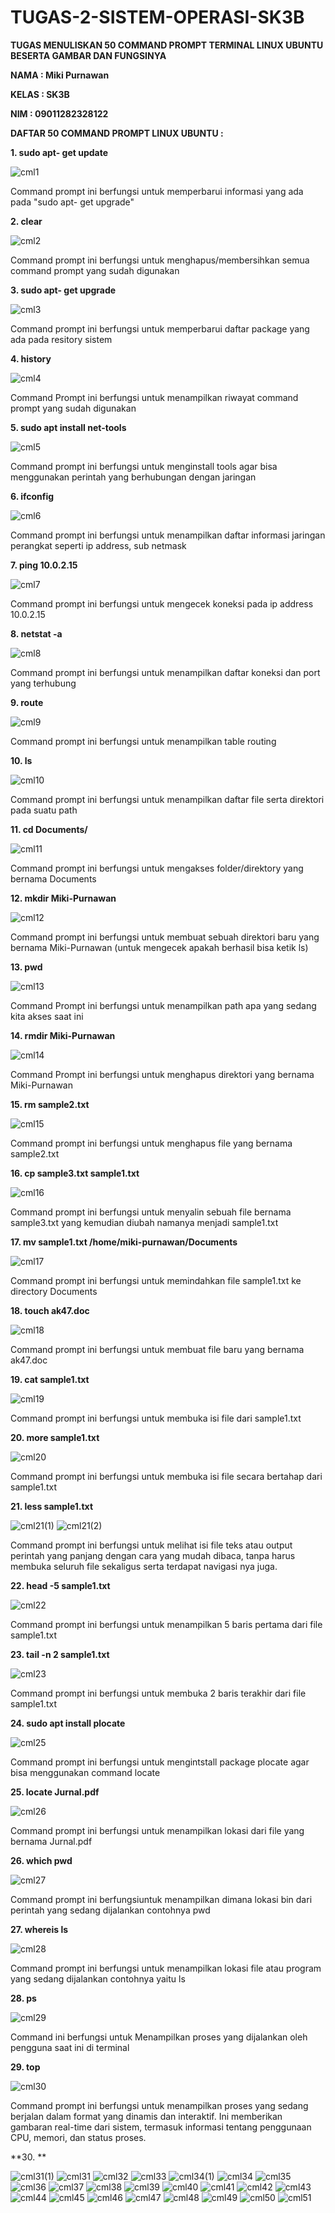 # TUGAS-2-SISTEM-OPERASI-SK3B

**TUGAS MENULISKAN 50 COMMAND PROMPT TERMINAL LINUX UBUNTU BESERTA GAMBAR DAN FUNGSINYA**

**NAMA : Miki Purnawan**

**KELAS : SK3B**

**NIM : 09011282328122**


**DAFTAR 50 COMMAND PROMPT LINUX UBUNTU :**


**1. sudo apt- get update**

![cml1](https://github.com/user-attachments/assets/c11347de-1b71-4142-9d26-10874e3839a9)

Command prompt ini berfungsi untuk memperbarui informasi yang ada pada "sudo apt- get upgrade"

**2. clear**

![cml2](https://github.com/user-attachments/assets/ab8b9e1d-c592-4a71-bccf-e23259cbdb34)

Command prompt ini berfungsi untuk menghapus/membersihkan semua command prompt yang sudah digunakan

**3. sudo apt- get upgrade** 

![cml3](https://github.com/user-attachments/assets/4ca2a405-fb93-4ac3-a792-9b72e9ba3cc3)

Command prompt ini berfungsi untuk memperbarui daftar package yang ada pada resitory sistem

**4. history**

![cml4](https://github.com/user-attachments/assets/20091962-08d0-41c5-9bba-3588e515d885)

Command Prompt ini berfungsi untuk menampilkan riwayat command prompt yang sudah digunakan

**5. sudo apt install net-tools**

![cml5](https://github.com/user-attachments/assets/1aff85b7-123e-4b64-a96f-70a5133ca6d5)

Command prompt ini berfungsi untuk menginstall tools agar bisa menggunakan perintah yang berhubungan dengan jaringan

**6. ifconfig**

![cml6](https://github.com/user-attachments/assets/92d7532b-d7f7-4909-a39b-36c52f25abb9)

Command prompt ini berfungsi untuk menampilkan daftar informasi jaringan perangkat seperti ip address, sub netmask

**7. ping 10.0.2.15**

![cml7](https://github.com/user-attachments/assets/1a165b3a-457b-44cb-9cc5-56e44ad1d9fd)

Command prompt ini berfungsi untuk mengecek koneksi pada ip address 10.0.2.15

**8. netstat -a**

![cml8](https://github.com/user-attachments/assets/87467492-c918-4938-a30d-fe4e941ee7a0)

Command prompt ini berfungsi untuk menampilkan daftar koneksi dan port yang terhubung

**9. route**

![cml9](https://github.com/user-attachments/assets/ff41cfd5-afe7-4756-9848-8d95ce157872)

Command prompt ini berfungsi untuk menampilkan table routing

**10. ls**

![cml10](https://github.com/user-attachments/assets/19f000e6-adcf-44b2-8795-4ef04aed8441)

Command prompt ini berfungsi untuk menampilkan daftar file serta direktori pada suatu path

**11. cd Documents/**

![cml11](https://github.com/user-attachments/assets/d5cc5ce9-097f-44fa-a46e-346900bdd028)

Command prompt ini berfungsi untuk mengakses folder/direktory yang bernama Documents

**12. mkdir Miki-Purnawan**

![cml12](https://github.com/user-attachments/assets/678438ce-ae5a-42a9-89ea-ac02ebda08ea)

Command prompt ini berfungsi untuk membuat sebuah direktori baru yang bernama Miki-Purnawan (untuk mengecek apakah berhasil bisa ketik ls)

**13. pwd**

![cml13](https://github.com/user-attachments/assets/42966205-bb1f-474d-a8d3-ecd9ed43e757)

Command Prompt ini berfungsi untuk menampilkan path apa yang sedang kita akses saat ini

**14. rmdir Miki-Purnawan**

![cml14](https://github.com/user-attachments/assets/efe1f51c-9d75-4cd0-932b-811dc5d832d9)

Command Prompt ini berfungsi untuk menghapus direktori yang bernama Miki-Purnawan

**15. rm sample2.txt**

![cml15](https://github.com/user-attachments/assets/133ba010-3797-400f-b43d-affd4f8a8758)

Command prompt ini berfungsi untuk menghapus file yang bernama sample2.txt

**16. cp sample3.txt sample1.txt**

![cml16](https://github.com/user-attachments/assets/7bd1c855-237d-417c-8096-21afba83c62e)

Command prompt ini berfungsi untuk menyalin sebuah file bernama sample3.txt yang kemudian diubah namanya menjadi sample1.txt

**17. mv sample1.txt /home/miki-purnawan/Documents**

![cml17](https://github.com/user-attachments/assets/a30adbd5-f53d-45bb-9366-445c21c7f060)

Command prompt ini berfungsi untuk memindahkan file sample1.txt ke directory Documents

**18. touch ak47.doc**

![cml18](https://github.com/user-attachments/assets/30e35665-be78-4df5-9e3e-a711ef62bb01)

Command prompt ini berfungsi untuk membuat file baru yang bernama ak47.doc

**19. cat sample1.txt**

![cml19](https://github.com/user-attachments/assets/e5b40578-57c7-4b5d-8774-c9b896fb9fee)

Command prompt ini berfungsi untuk membuka isi file dari sample1.txt

**20. more sample1.txt**

![cml20](https://github.com/user-attachments/assets/b224f799-77af-40b3-86fe-7fe36848f122)

Command prompt ini berfungsi untuk membuka isi file secara bertahap dari sample1.txt

**21. less sample1.txt**

![cml21(1)](https://github.com/user-attachments/assets/ec246400-d1db-4757-a018-93767ea9fd29)
![cml21(2)](https://github.com/user-attachments/assets/0f02fd4d-6c68-469c-9eb0-54d3cac080d0)

Command prompt ini berfungsi untuk melihat isi file teks atau output perintah yang panjang dengan cara yang mudah dibaca, tanpa harus membuka seluruh file sekaligus serta terdapat navigasi nya juga.

**22. head -5 sample1.txt**

![cml22](https://github.com/user-attachments/assets/450be859-81d8-4b37-941a-446b34aaeb5f)

Command prompt ini berfungsi untuk menampilkan 5 baris pertama dari file sample1.txt

**23. tail -n 2 sample1.txt**

![cml23](https://github.com/user-attachments/assets/b7df6742-1b52-4a96-a03c-81fd46370400)

Command prompt ini berfungsi untuk membuka 2 baris terakhir dari file sample1.txt

**24. sudo apt install plocate**

![cml25](https://github.com/user-attachments/assets/3e23505a-0250-40b1-8a13-b46fbcf39c7f)

Command prompt ini berfungsi untuk mengintstall package plocate agar bisa menggunakan command locate

**25. locate Jurnal.pdf**

![cml26](https://github.com/user-attachments/assets/548f1f27-6865-4025-8f51-936e1bb3b4f6)

Command prompt ini berfungsi untuk menampilkan lokasi dari file yang bernama Jurnal.pdf

**26. which pwd**

![cml27](https://github.com/user-attachments/assets/512da47b-f2af-4eba-9fde-fec617869409)

Command prompt ini berfungsiuntuk menampilkan dimana lokasi bin dari perintah yang sedang dijalankan contohnya pwd

**27. whereis ls**

![cml28](https://github.com/user-attachments/assets/3b817e7e-7ddd-4f6b-a4fb-b55f3aaeb8ce)

Command prompt ini berfungsi untuk menampilkan lokasi file atau program yang sedang dijalankan contohnya yaitu ls

**28. ps**

![cml29](https://github.com/user-attachments/assets/7f0fc3d9-6b8a-48bb-becc-f361fdda5819)

Command ini berfungsi untuk Menampilkan proses yang dijalankan oleh pengguna saat ini di terminal

**29. top**

![cml30](https://github.com/user-attachments/assets/e1be6f83-c2be-4405-926c-66c515f77876)

Command prompt ini berfungsi untuk menampilkan proses yang sedang berjalan dalam format yang dinamis dan interaktif. Ini memberikan gambaran real-time dari sistem, termasuk informasi tentang penggunaan CPU, memori, dan status proses.


**30. **

![cml31(1)](https://github.com/user-attachments/assets/4dc0f618-3571-483f-a4ce-59bdabb4f11c)
![cml31](https://github.com/user-attachments/assets/122c8a6f-f517-4aa4-96c0-9df555934f58)
![cml32](https://github.com/user-attachments/assets/1f8455b0-3d62-42d7-b541-bd7bcf4c347f)
![cml33](https://github.com/user-attachments/assets/7bf3b3ef-1381-4761-aa25-750ce106da01)
![cml34(1)](https://github.com/user-attachments/assets/9461cac6-b909-433b-800b-1306ac259385)
![cml34](https://github.com/user-attachments/assets/1c6a27f3-7da3-4447-abeb-5d29b110e3c0)
![cml35](https://github.com/user-attachments/assets/63b2d702-ccc1-433b-ae6e-799b400c1924)
![cml36](https://github.com/user-attachments/assets/fa9df7ae-4ce4-436d-9afd-86a691c2da64)
![cml37](https://github.com/user-attachments/assets/0750583c-1316-4f3d-9d5b-12a0c583bf94)
![cml38](https://github.com/user-attachments/assets/ef927480-a53a-4eaf-aaf8-f5a6b24e0b66)
![cml39](https://github.com/user-attachments/assets/4af169ab-f16a-4674-8cfb-d5b7f4c1c68b)
![cml40](https://github.com/user-attachments/assets/03614ff0-96fd-4b7b-96b5-f104067c2ca2)
![cml41](https://github.com/user-attachments/assets/ee55f439-9791-45ca-b773-47787378f130)
![cml42](https://github.com/user-attachments/assets/031ed9ce-e092-4d54-a548-bfb9adde3b47)
![cml43](https://github.com/user-attachments/assets/51547a65-d1fd-4875-a962-5ec7aec11da8)
![cml44](https://github.com/user-attachments/assets/25374c7c-b32d-4d9f-8158-e019dbea02e9)
![cml45](https://github.com/user-attachments/assets/5ed05661-6c6a-4082-83ec-d442e010e8ca)
![cml46](https://github.com/user-attachments/assets/253d2a8e-f367-4b21-91f7-62234e2c566f)
![cml47](https://github.com/user-attachments/assets/3b150e30-7b93-44e1-9e4d-3c467c788e7b)
![cml48](https://github.com/user-attachments/assets/194d7585-92b0-40ad-aaf3-03d1c302c40f)
![cml49](https://github.com/user-attachments/assets/7d191efc-d528-4016-b6e4-b06765deebbe)
![cml50](https://github.com/user-attachments/assets/7fce76fd-b064-4d95-88f8-e9d749778cda)
![cml51](https://github.com/user-attachments/assets/718c0a97-8e44-488c-bdef-51c64fb6e2a4)

